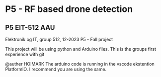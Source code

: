 # P5 - RF based drone detection
## P5 EIT-512 AAU
Elektronik og IT, group 512, 12-2023 P5 - Fall project

This project will be using python and Arduino files.
This is the groups first experience with git 

@auther HOIMARK
The arduino code is running in the vscode ekstention PlatformIO.
I recommend you are using the same. 
